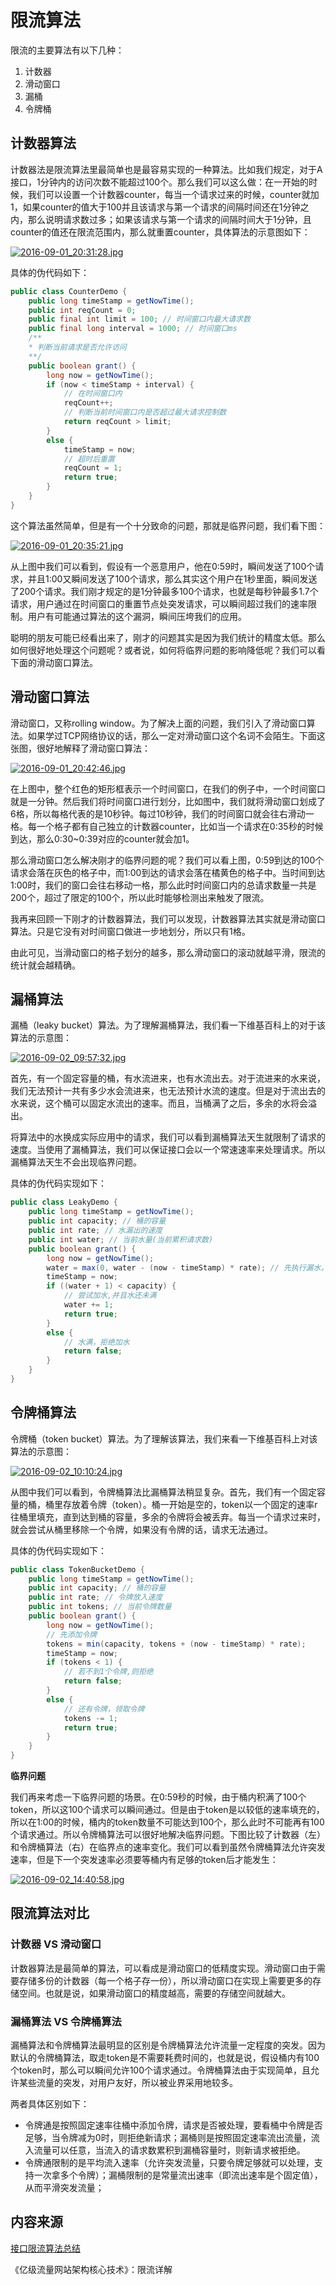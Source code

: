 # 限流算法

限流的主要算法有以下几种：

1. 计数器
2. 滑动窗口
3. 漏桶
4. 令牌桶

## 计数器算法

计数器法是限流算法里最简单也是最容易实现的一种算法。比如我们规定，对于A接口，1分钟内的访问次数不能超过100个。那么我们可以这么做：在一开始的时候，我们可以设置一个计数器counter，每当一个请求过来的时候，counter就加1，如果counter的值大于100并且该请求与第一个请求的间隔时间还在1分钟之内，那么说明请求数过多；如果该请求与第一个请求的间隔时间大于1分钟，且counter的值还在限流范围内，那么就重置counter，具体算法的示意图如下：

[![2016-09-01\_20:31:28.jpg](https://user-gold-cdn.xitu.io/2016/11/29/5b66b91fb0a493b01d5e36ff2c01da97?imageView2/0/w/1280/h/960/format/webp/ignore-error/1)](https://link.juejin.im/?target=https%3A%2F%2Fuser-gold-cdn.xitu.io%2F2016%2F11%2F29%2F5b66b91fb0a493b01d5e36ff2c01da97)

具体的伪代码如下：

```java
public class CounterDemo {
    public long timeStamp = getNowTime();
    public int reqCount = 0;
    public final int limit = 100; // 时间窗口内最大请求数
    public final long interval = 1000; // 时间窗口ms
    /**
    * 判断当前请求是否允许访问
    **/
    public boolean grant() {
        long now = getNowTime();
        if (now < timeStamp + interval) {
            // 在时间窗口内
            reqCount++;
            // 判断当前时间窗口内是否超过最大请求控制数
            return reqCount > limit;
        }
        else {
            timeStamp = now;
            // 超时后重置
            reqCount = 1;
            return true;
        }
    }
}
```

这个算法虽然简单，但是有一个十分致命的问题，那就是临界问题，我们看下图：

[![2016-09-01\_20:35:21.jpg](https://user-gold-cdn.xitu.io/2016/11/29/4f9b2b97db30494a5b2f0a1da9560451?imageView2/0/w/1280/h/960/format/webp/ignore-error/1)](https://link.juejin.im/?target=https%3A%2F%2Fuser-gold-cdn.xitu.io%2F2016%2F11%2F29%2F4f9b2b97db30494a5b2f0a1da9560451)

从上图中我们可以看到，假设有一个恶意用户，他在0:59时，瞬间发送了100个请求，并且1:00又瞬间发送了100个请求，那么其实这个用户在1秒里面，瞬间发送了200个请求。我们刚才规定的是1分钟最多100个请求，也就是每秒钟最多1.7个请求，用户通过在时间窗口的重置节点处突发请求，可以瞬间超过我们的速率限制。用户有可能通过算法的这个漏洞，瞬间压垮我们的应用。

聪明的朋友可能已经看出来了，刚才的问题其实是因为我们统计的精度太低。那么如何很好地处理这个问题呢？或者说，如何将临界问题的影响降低呢？我们可以看下面的滑动窗口算法。

## 滑动窗口算法

滑动窗口，又称rolling window。为了解决上面的问题，我们引入了滑动窗口算法。如果学过TCP网络协议的话，那么一定对滑动窗口这个名词不会陌生。下面这张图，很好地解释了滑动窗口算法：

[![2016-09-01\_20:42:46.jpg](https://user-gold-cdn.xitu.io/2016/11/29/ed81b6004e7c7cfcdb52c8dadcec01af?imageView2/0/w/1280/h/960/format/webp/ignore-error/1)](https://link.juejin.im/?target=https%3A%2F%2Fuser-gold-cdn.xitu.io%2F2016%2F11%2F29%2Fed81b6004e7c7cfcdb52c8dadcec01af)

在上图中，整个红色的矩形框表示一个时间窗口，在我们的例子中，一个时间窗口就是一分钟。然后我们将时间窗口进行划分，比如图中，我们就将滑动窗口划成了6格，所以每格代表的是10秒钟。每过10秒钟，我们的时间窗口就会往右滑动一格。每一个格子都有自己独立的计数器counter，比如当一个请求在0:35秒的时候到达，那么0:30~0:39对应的counter就会加1。

那么滑动窗口怎么解决刚才的临界问题的呢？我们可以看上图，0:59到达的100个请求会落在灰色的格子中，而1:00到达的请求会落在橘黄色的格子中。当时间到达1:00时，我们的窗口会往右移动一格，那么此时时间窗口内的总请求数量一共是200个，超过了限定的100个，所以此时能够检测出来触发了限流。

我再来回顾一下刚才的计数器算法，我们可以发现，计数器算法其实就是滑动窗口算法。只是它没有对时间窗口做进一步地划分，所以只有1格。

由此可见，当滑动窗口的格子划分的越多，那么滑动窗口的滚动就越平滑，限流的统计就会越精确。

## 漏桶算法

漏桶（leaky bucket）算法。为了理解漏桶算法，我们看一下维基百科上的对于该算法的示意图：

[![2016-09-02\_09:57:32.jpg](https://user-gold-cdn.xitu.io/2016/11/29/f78f52a51de6278c4449ba15b4a533b3?imageView2/0/w/1280/h/960/format/webp/ignore-error/1)](https://link.juejin.im/?target=https%3A%2F%2Fuser-gold-cdn.xitu.io%2F2016%2F11%2F29%2Ff78f52a51de6278c4449ba15b4a533b3)

首先，有一个固定容量的桶，有水流进来，也有水流出去。对于流进来的水来说，我们无法预计一共有多少水会流进来，也无法预计水流的速度。但是对于流出去的水来说，这个桶可以固定水流出的速率。而且，当桶满了之后，多余的水将会溢出。

将算法中的水换成实际应用中的请求，我们可以看到漏桶算法天生就限制了请求的速度。当使用了漏桶算法，我们可以保证接口会以一个常速速率来处理请求。所以漏桶算法天生不会出现临界问题。

具体的伪代码实现如下：

```java
public class LeakyDemo {
    public long timeStamp = getNowTime();
    public int capacity; // 桶的容量
    public int rate; // 水漏出的速度
    public int water; // 当前水量(当前累积请求数)
    public boolean grant() {
        long now = getNowTime();
        water = max(0, water - (now - timeStamp) * rate); // 先执行漏水，计算剩余水量
        timeStamp = now;
        if ((water + 1) < capacity) {
            // 尝试加水,并且水还未满
            water += 1;
            return true;
        }
        else {
            // 水满，拒绝加水
            return false;
        }
    }
}
```

## 令牌桶算法

令牌桶（token bucket）算法。为了理解该算法，我们来看一下维基百科上对该算法的示意图：

[![2016-09-02\_10:10:24.jpg](https://user-gold-cdn.xitu.io/2016/11/29/4aa21a7ce4104358053cd05c10d002bb?imageView2/0/w/1280/h/960/format/webp/ignore-error/1)](https://link.juejin.im/?target=https%3A%2F%2Fuser-gold-cdn.xitu.io%2F2016%2F11%2F29%2F4aa21a7ce4104358053cd05c10d002bb)

从图中我们可以看到，令牌桶算法比漏桶算法稍显复杂。首先，我们有一个固定容量的桶，桶里存放着令牌（token）。桶一开始是空的，token以一个固定的速率r往桶里填充，直到达到桶的容量，多余的令牌将会被丢弃。每当一个请求过来时，就会尝试从桶里移除一个令牌，如果没有令牌的话，请求无法通过。

具体的伪代码实现如下：

```java
public class TokenBucketDemo {
    public long timeStamp = getNowTime();
    public int capacity; // 桶的容量
    public int rate; // 令牌放入速度
    public int tokens; // 当前令牌数量
    public boolean grant() {
        long now = getNowTime();
        // 先添加令牌
        tokens = min(capacity, tokens + (now - timeStamp) * rate); 
        timeStamp = now;
        if (tokens < 1) {
            // 若不到1个令牌,则拒绝
            return false;
        }
        else {
            // 还有令牌，领取令牌
            tokens -= 1;
            return true;
        }
    }
}
```

**临界问题**

我们再来考虑一下临界问题的场景。在0:59秒的时候，由于桶内积满了100个token，所以这100个请求可以瞬间通过。但是由于token是以较低的速率填充的，所以在1:00的时候，桶内的token数量不可能达到100个，那么此时不可能再有100个请求通过。所以令牌桶算法可以很好地解决临界问题。下图比较了计数器（左）和令牌桶算法（右）在临界点的速率变化。我们可以看到虽然令牌桶算法允许突发速率，但是下一个突发速率必须要等桶内有足够的token后才能发生：

[![2016-09-02\_14:40:58.jpg](https://user-gold-cdn.xitu.io/2016/11/29/85276cba7b09614bee8ae3f41b306514?imageView2/0/w/1280/h/960/format/webp/ignore-error/1)](https://link.juejin.im/?target=https%3A%2F%2Fuser-gold-cdn.xitu.io%2F2016%2F11%2F29%2F85276cba7b09614bee8ae3f41b306514)  


## 限流算法对比

### 计数器 VS 滑动窗口

计数器算法是最简单的算法，可以看成是滑动窗口的低精度实现。滑动窗口由于需要存储多份的计数器（每一个格子存一份），所以滑动窗口在实现上需要更多的存储空间。也就是说，如果滑动窗口的精度越高，需要的存储空间就越大。

### 漏桶算法 VS 令牌桶算法

漏桶算法和令牌桶算法最明显的区别是令牌桶算法允许流量一定程度的突发。因为默认的令牌桶算法，取走token是不需要耗费时间的，也就是说，假设桶内有100个token时，那么可以瞬间允许100个请求通过。令牌桶算法由于实现简单，且允许某些流量的突发，对用户友好，所以被业界采用地较多。

两者具体区别如下：

* 令牌通是按照固定速率往桶中添加令牌，请求是否被处理，要看桶中令牌是否足够，当令牌减为0时，则拒绝新请求；漏桶则是按照固定速率流出流量，流入流量可以任意，当流入的请求数累积到漏桶容量时，则新请求被拒绝。
* 令牌通限制的是平均流入速率（允许突发流量，只要令牌足够就可以处理，支持一次拿多个令牌）；漏桶限制的是常量流出速率（即流出速率是个固定值），从而平滑突发流量；



## 内容来源

[接口限流算法总结](https://juejin.im/entry/57cce5d379bc440063066d09)

《亿级流量网站架构核心技术》：限流详解





